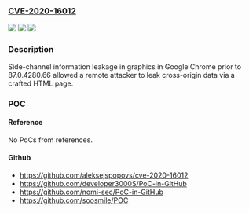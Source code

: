 ### [CVE-2020-16012](https://cve.mitre.org/cgi-bin/cvename.cgi?name=CVE-2020-16012)
![](https://img.shields.io/static/v1?label=Product&message=Chrome&color=blue)
![](https://img.shields.io/static/v1?label=Version&message=%3C%2087.0.4280.66%20&color=brighgreen)
![](https://img.shields.io/static/v1?label=Vulnerability&message=Side-channel%20information%20leakage&color=brighgreen)

### Description

Side-channel information leakage in graphics in Google Chrome prior to 87.0.4280.66 allowed a remote attacker to leak cross-origin data via a crafted HTML page.

### POC

#### Reference
No PoCs from references.

#### Github
- https://github.com/aleksejspopovs/cve-2020-16012
- https://github.com/developer3000S/PoC-in-GitHub
- https://github.com/nomi-sec/PoC-in-GitHub
- https://github.com/soosmile/POC

